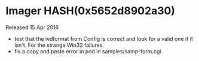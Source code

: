 # Imager HASH(0x5652d8902a30)

Released 15 Apr 2016

- test that the ivdformat from Config is correct and look for a valid one if it isn't. For the strange Win32 failures. 
- fix a copy and paste error in pod in samples/samp-form.cgi